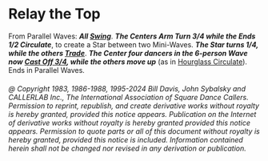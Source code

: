 
# Relay the Top

From Parallel Waves:
***All [Swing](../a2/slip.md)***.
***The Centers Arm Turn 3/4
while the Ends 1/2 Circulate***, to create a Star between two Mini-Waves.
***The Star turns 1/4,
while the others [Trade](../b2/trade.md)***.
***The Center four dancers in the 6-person Wave now
[Cast Off 3/4](../ms/cast_off_three_quarters.md),
while the others move up***
(as in [Hourglass Circulate](../a2/hourglass_circulate.md)).
Ends in Parallel Waves.

###### @ Copyright 1983, 1986-1988, 1995-2024 Bill Davis, John Sybalsky and CALLERLAB Inc., The International Association of Square Dance Callers. Permission to reprint, republish, and create derivative works without royalty is hereby granted, provided this notice appears. Publication on the Internet of derivative works without royalty is hereby granted provided this notice appears. Permission to quote parts or all of this document without royalty is hereby granted, provided this notice is included. Information contained herein shall not be changed nor revised in any derivation or publication.
